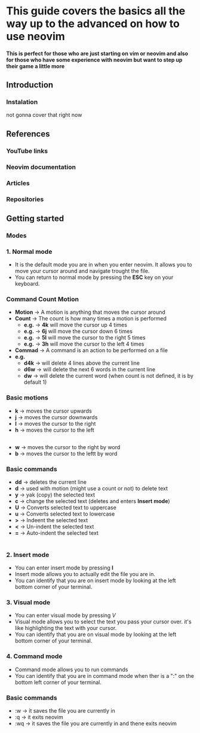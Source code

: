 # This guide covers the basics all the way up to the advanced on how to use neovim
#### This is perfect for those who are just starting on vim or neovim and also for those who have some experience with neovim but want to step up their game a little more

## Introduction
### Instalation
not gonna cover that right now

## References
### YouTube links
### Neovim documentation
### Articles
### Repositories

## Getting started
### Modes
### 1. Normal mode
- It is the default mode you are in when you enter neovim. It allows you to move your cursor around and navigate trought the file.
- You can return to normal mode by pressing the **ESC** key on your keyboard.

### Command Count Motion
- **Motion** -> A motion is anything that moves the cursor around
- **Count** -> The count is how many times a motion is performed
    - **e.g.** -> **4k** will move the cursor up 4 times
    - **e.g.** -> **6j** will move the cursor down 6 times
    - **e.g.** -> **5l** will move the cursor to the right 5 times
    - **e.g.** -> **3h** will move the cursor to the left 4 times
- **Commad** -> A command is an action to be performed on a file
- **e.g.**
    - **d4k** -> will delete 4 lines above the current line
    - **d6w** -> will delete the next 6 words in the current line
    - **dw** -> will delete the current word (when count is not defined, it is by default 1)    

### Basic motions
- **k** -> moves the cursor upwards
- **j** -> moves the cursor downwards
- **l** -> moves the cursor to the right
- **h** -> moves the cursor to the left
##
- **w** -> moves the cursor to the right by word
- **b** -> moves the cursor to the leftt by word

### Basic commands
- **dd** -> deletes the current line
- **d** -> used with motion (might use a count or not) to delete text
- **y** -> yak (copy) the selected text
- **c** -> change the selected text (deletes and enters **Insert mode**)
- **U** -> Converts selected text to uppercase
- **u** -> Converts selected text to lowercase
- **>** -> Indeent the selected text
- **<** -> Un-indent the selected text
- **=** -> Auto-indent the selected text

#

### 2. Insert mode
- You can enter insert mode by pressing **I**
- Insert mode allows you to actually edit the file you are in.
- You can identify that you are on insert mode by looking at the left bottom corner of your terminal.
### 3. Visual mode
- You can enter visual mode by pressing *V*
- Visual mode allows you to select the text you pass your cursor over. it's like highlighting the text with your cursor.
- You can identify that you are on visual mode by looking at the left bottom corner of your terminal.
### 4. Command mode
- Command mode allows you to run commands
- You can identify that you are in command mode when ther is a ":" on the bottom left corner of your terminal.

### Basic commands
- :w -> it saves the file you are currently in
- :q -> it exits neovim
- :wq -> it saves the file you are currently in and thene exits neovim











